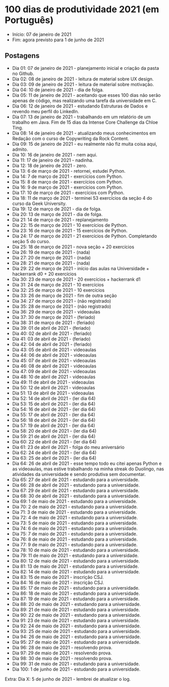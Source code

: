 # 100 dias de produtividade 2021 (em Português)
- Início: 07 de janeiro de 2021
- Fim: agora previsto para 1 de junho de 2021

## Postagens
- Dia 01: 07 de janeiro de 2021 - planejamento inicial e criação da pasta no Github.
- Dia 02: 08 de janeiro de 2021 - leitura de material sobre UX design.
- Dia 03: 09 de janeiro de 2021 - leitura de material sobre motivação.
- Dia 04: 10 de janeiro de 2021 - dia de folga.
- Dia 05: 11 de janeiro de 2021 - aceitando que esses 100 dias não serão apenas de código, mas realizando uma tarefa da universidade em C.
- Dia 06: 12 de janeiro de 2021 - estudando Estruturas de Dados e revendo meu perfil do LinkedIn.
- Dia 07: 13 de janeiro de 2021 - trabalhando em um relatório de um trabalho em Java. Fim de 15 dias da Intense Core Challenge da Chloe Ting.
- Dia 08: 14 de janeiro de 2021 - atualizando meus conhecimentos em Redação com o curso de Copywriting da Rock Content.
- Dia 09: 15 de janeiro de 2021 - eu realmente não fiz muita coisa aqui, admito.
- Dia 10: 16 de janeiro de 2021 - nem aqui.
- Dia 11: 17 de janeiro de 2021 - nadinha.
- Dia 12: 18 de janeiro de 2021 - zero.
- Dia 13: 6 de março de 2021 - retornei, estudei Python.
- Dia 14: 7 de março de 2021 - exercícios com Python.
- Dia 15: 8 de março de 2021 - exercícios com Python.
- Dia 16: 9 de março de 2021 - exercícios com Python.
- Dia 17: 10 de março de 2021 - exercícios com Python.
- Dia 18: 11 de março de 2021 - terminei 53 exercícios da seção 4 do curso da Geek University.
- Dia 19: 12 de março de 2021 - dia de folga.
- Dia 20: 13 de março de 2021 - dia de folga.
- Dia 21: 14 de março de 2021 - replanejamento
- Dia 22: 15 de março de 2021 - 10 exercícios de Python.
- Dia 23: 16 de março de 2021 - 15 exercícios de Python.
- Dia 24: 17 de março de 2021 - 21 exercícios de Python. Completando seção 5 do curso.
- Dia 25: 18 de março de 2021 - nova seção + 20 exercícios
- Dia 26: 19 de março de 2021 - (nada)
- Dia 27: 20 de março de 2021 - (nada)
- Dia 28: 21 de março de 2021 - (nada)
- Dia 29: 22 de março de 2021 - início das aulas na Universidade + hackerrank d0 + 20 exercícios
- Dia 30: 23 de março de 2021 - 20 exercícios + hackerrank d1
- Dia 31: 24 de março de 2021 - 10 exercícios
- Dia 32: 25 de março de 2021 - 10 exercícios
- Dia 33: 26 de março de 2021 - fim de outra seção
- Dia 34: 27 de março de 2021 - (não registrado)
- Dia 35: 28 de março de 2021 - (não registrado)
- Dia 36: 29 de março de 2021 - videoaulas
- Dia 37: 30 de março de 2021 - (feriado)
- Dia 38: 31 de março de 2021 - (feriado)
- Dia 39: 01 de abril de 2021 - (feriado)
- Dia 40: 02 de abril de 2021 - (feriado)
- Dia 41: 03 de abril de 2021 - (feriado)
- Dia 42: 04 de abril de 2021 - (feriado)
- Dia 43: 05 de abril de 2021 - videoaulas
- Dia 44: 06 de abril de 2021 - videoaulas
- Dia 45: 07 de abril de 2021 - videoaulas
- Dia 46: 08 de abril de 2021 - videoaulas
- Dia 47: 09 de abril de 2021 - videoaulas
- Dia 48: 10 de abril de 2021 - videoaulas
- Dia 49: 11 de abril de 2021 - videoaulas
- Dia 50: 12 de abril de 2021 - videoaulas
- Dia 51: 13 de abril de 2021 - videoaulas
- Dia 52: 14 de abril de 2021 - (ler dia 64)
- Dia 53: 15 de abril de 2021 - (ler dia 64)
- Dia 54: 16 de abril de 2021 - (ler dia 64)
- Dia 55: 17 de abril de 2021 - (ler dia 64)
- Dia 56: 18 de abril de 2021 - (ler dia 64)
- Dia 57: 19 de abril de 2021 - (ler dia 64)
- Dia 58: 20 de abril de 2021 - (ler dia 64)
- Dia 59: 21 de abril de 2021 - (ler dia 64)
- Dia 60: 22 de abril de 2021 - (ler dia 64)
- Dia 61: 23 de abril de 2021 - folga do meu aniversário
- Dia 62: 24 de abril de 2021 - (ler dia 64)
- Dia 63: 25 de abril de 2021 - (ler dia 64)
- Dia 64: 26 de abril de 2021 - esse tempo todo eu citei apenas Python e as videoaulas, mas estive trabalhando na minha streak do Duolingo, nas atividades da universidade e sendo produtiva sem documentar.
- Dia 65: 27 de abril de 2021 - estudando para a universidade.
- Dia 66: 28 de abril de 2021 - estudando para a universidade.
- Dia 67: 29 de abril de 2021 - estudando para a universidade.
- Dia 68: 30 de abril de 2021 - estudando para a universidade.
- Dia 69: 1 de maio de 2021 - estudando para a universidade.
- Dia 70: 2 de maio de 2021 - estudando para a universidade.
- Dia 71: 3 de maio de 2021 - estudando para a universidade.
- Dia 72: 4 de maio de 2021 - estudando para a universidade.
- Dia 73: 5 de maio de 2021 - estudando para a universidade.
- Dia 74: 6 de maio de 2021 - estudando para a universidade.
- Dia 75: 7 de maio de 2021 - estudando para a universidade.
- Dia 76: 8 de maio de 2021 - estudando para a universidade.
- Dia 77: 9 de maio de 2021 - estudando para a universidade.
- Dia 78: 10 de maio de 2021 - estudando para a universidade.
- Dia 79: 11 de maio de 2021 - estudando para a universidade.
- Dia 80: 12 de maio de 2021 - estudando para a universidade.
- Dia 81: 13 de maio de 2021 - estudando para a universidade.
- Dia 82: 14 de maio de 2021 - estudando para a universidade.
- Dia 83: 15 de maio de 2021 - inscrição CSJ.
- Dia 84: 16 de maio de 2021 - inscrição CSJ.
- Dia 85: 17 de maio de 2021 - estudando para a universidade.
- Dia 86: 18 de maio de 2021 - estudando para a universidade.
- Dia 87: 19 de maio de 2021 - estudando para a universidade.
- Dia 88: 20 de maio de 2021 - estudando para a universidade.
- Dia 89: 21 de maio de 2021 - estudando para a universidade.
- Dia 90: 22 de maio de 2021 - estudando para a universidade.
- Dia 91: 23 de maio de 2021 - estudando para a universidade.
- Dia 92: 24 de maio de 2021 - estudando para a universidade.
- Dia 93: 25 de maio de 2021 - estudando para a universidade.
- Dia 94: 26 de maio de 2021 - estudando para a universidade.
- Dia 95: 27 de maio de 2021 - estudando para a universidade.
- Dia 96: 28 de maio de 2021 - resolvendo prova.
- Dia 97: 29 de maio de 2021 - resolvendo prova.
- Dia 98: 30 de maio de 2021 - resolvendo prova.
- Dia 99: 31 de maio de 2021 - estudando para a universidade.
- Dia 100: 1 de junho de 2021 - estudando para a universidade.

Extra: Dia X: 5 de junho de 2021 - lembrei de atualizar o log.